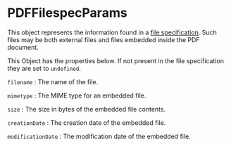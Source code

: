 # PDFFilespecParams

This object represents the information found in a [file specification](../../common/glossary.md#term-File-specification).
Such files may be both external files and files embedded inside the PDF document.

This Object has the properties below. If not present in the file
specification they are set to `undefined`.

`filename`
: The name of the file.

`mimetype`
: The MIME type for an embedded file.

`size`
: The size in bytes of the embedded file contents.

`creationDate`
: The creation date of the embedded file.

`modificationDate`
: The modification date of the embedded file.
